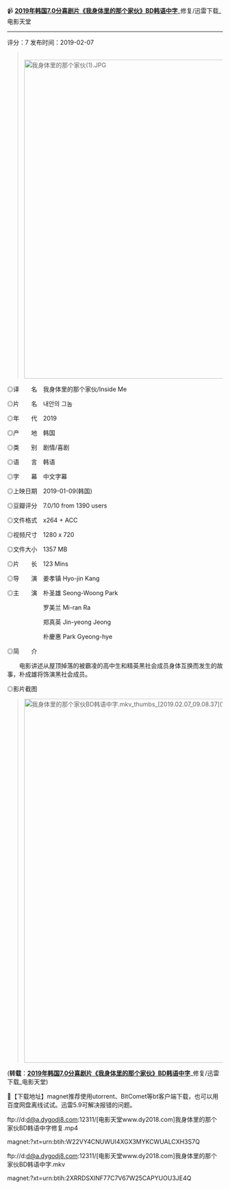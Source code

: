 
📹 [**2019年韩国7.0分喜剧片《我身体里的那个家伙》BD韩语中字**](https://www.dy2018.com/i/100506.html)_修复/迅雷下载_电影天堂

-------------------------------

评分：7 发布时间：2019-02-07

> <p>&nbsp;<img src="https://img.diannao1.com/d/file/html/gndy/jddy/2019-02-07/a55c537f6f329c8a6d8ac4dbe749bbfe.jpg" alt="我身体里的那个家伙(1).JPG" width="518" height="745" /></p>


◎译　　名　我身体里的那个家伙/Inside Me

◎片　　名　내안의 그놈

◎年　　代　2019

◎产　　地　韩国

◎类　　别　剧情/喜剧

◎语　　言　韩语

◎字　　幕　中文字幕

◎上映日期　2019-01-09(韩国)

◎豆瓣评分　7.0/10 from 1390 users

◎文件格式　x264 + ACC

◎视频尺寸　1280 x 720

◎文件大小　1357 MB

◎片　　长　123 Mins

◎导　　演　姜孝镇 Hyo-jin Kang

◎主　　演　朴圣雄 Seong-Woong Park

　　　　　　罗美兰 Mi-ran Ra

　　　　　　郑真英 Jin-yeong Jeong

　　　　　　朴慶惠 Park Gyeong-hye

◎简　　介

　　电影讲述从屋顶掉落的被霸凌的高中生和精英黑社会成员身体互换而发生的故事，朴成雄将饰演黑社会成员。

◎影片截图

> <p><img src="https://img.diannao1.com/d/file/html/gndy/jddy/2019-02-07/ec91cd3e4cf49a39c64b33ea6d7be723.jpg" alt="我身体里的那个家伙BD韩语中字.mkv_thumbs_[2019.02.07_09.08.37](1).jpg" width="926" height="850" /></p>


(**转载**：[**2019年韩国7.0分喜剧片《我身体里的那个家伙》BD韩语中字**](https://www.dy2018.com/i/100506.html)_修复/迅雷下载_电影天堂)

📀【下载地址】magnet推荐使用utorrent、BitComet等bt客户端下载，也可以用百度网盘离线试试。迅雷5.9可解决报错的问题。
 

ftp://d:d@a.dygodj8.com:12311/[电影天堂www.dy2018.com]我身体里的那个家伙BD韩语中字修复.mp4  
 

magnet:?xt=urn:btih:W22VY4CNUWUI4XGX3MYKCWUALCXH3S7Q
 

ftp://d:d@a.dygodj8.com:12311/[电影天堂www.dy2018.com]我身体里的那个家伙BD韩语中字.mkv  
 

magnet:?xt=urn:btih:2XRRDSXINF77C7V67W25CAPYUOU3JE4Q

